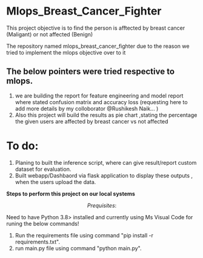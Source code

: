 # Mlops_Breast_Cancer_Fighter

This project objective is to find the person  is afftected by breast cancer (Maligant) or not affected (Benign)

The repository named mlops_breast_cancer_fighter due to the reason we tried to implement the mlops objective over to it

## The below pointers were tried respective to mlops.

1. we are building the report for feature engineering and model report where stated confusion matrix and accuracy loss (requesting here to add more details by my colloborator @Rushikesh Naik... )
2. Also this project will build the results as pie chart ,stating the percentage the given users are affected by breast cancer vs not affected

# To do:

1. Planing to built the inference script, where can give result/report custom dataset for evaluation.
2. Built webapp/Dashbaord via flask application to display these outputs , when the users upload the data.


 **Steps to perform this project on our local systems**

$$
Prequisites:
$$

Need to have Python 3.8>  installed and currently using Ms Visual Code for runing the below commands!
1. Run the requirements file using command "pip install -r requirements.txt".
2. run main.py file using command "python main.py".
